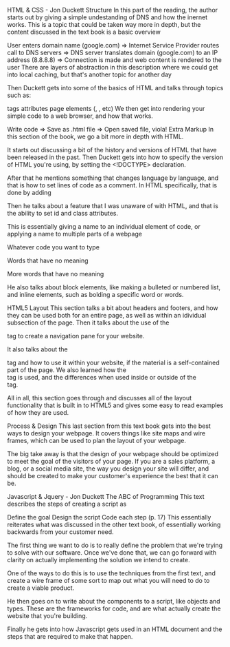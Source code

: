 HTML & CSS - Jon Duckett
Structure
In this part of the reading, the author starts out by giving a simple undestanding of DNS and how the inernet works. This is a topic that could be taken way more in depth, but the content discussed in the text book is a basic overview

User enters domain name (google.com) => Internet Service Provider routes call to DNS servers => DNS server translates domain (google.com) to an IP address (8.8.8.8) => Connection is made and web content is rendered to the user
There are layers of abstraction in this description where we could get into local caching, but that's another topic for another day

Then Duckett gets into some of the basics of HTML and talks through topics such as:

tags
attributes
page elements (, , etc)
We then get into rendering your simple code to a web browser, and how that works.

Write code => Save as .html file => Open saved file, viola!
Extra Markup
In this section of the book, we go a bit more in depth with HTML.

It starts out discussing a bit of the history and versions of HTML that have been released in the past. Then Duckett gets into how to specify the version of HTML you're using, by setting the <!DOCTYPE> declaration.

After that he mentions something that changes language by language, and that is how to set lines of code as a comment. In HTML specifically, that is done by adding

<!-- -->
Then he talks about a feature that I was unaware of with HTML, and that is the ability to set id and class attributes.

This is essentially giving a name to an individual element of code, or applying a name to multiple parts of a webpage

<p id="watermelon"> Whatever code you want to type </p>
<p class="superfluous"> Words that have no meaning </p>
<p class="superfluous"> More words that have no meaning </p>
He also talks about block elements, like making a bulleted or numbered list, and inline elements, such as bolding a specific word or words.

HTML5 Layout
This section talks a bit about headers and footers, and how they can be used both for an entire page, as well as within an idividual subsection of the page. Then it talks about the use of the <nav> tag to create a navigation pane for your website.

It also talks about the <article> tag and how to use it within your website, if the material is a self-contained part of the page. We also learned how the <aside> tag is used, and the differences when used inside or outside of the <article> tag.

All in all, this section goes through and discusses all of the layout functionality that is built in to HTML5 and gives some easy to read examples of how they are used.

Process & Design
This last section from this text book gets into the best ways to design your webpage. It covers things like site maps and wire frames, which can be used to plan the layout of your webpage.

The big take away is that the design of your webpage should be optimized to meet the goal of the visitors of your page. If you are a sales platform, a blog, or a social media site, the way you design your site will differ, and should be created to make your customer's experience the best that it can be.

Javascript & Jquery - Jon Duckett
The ABC of Programming
This text describes the steps of creating a script as

Define the goal
Design the script
Code each step (p. 17)
This essentially reiterates what was discussed in the other text book, of essentially working backwards from your customer need.

The first thing we want to do is to really define the problem that we're trying to solve with our software. Once we've done that, we can go forward with clarity on actually implementing the solution we intend to create.

One of the ways to do this is to use the techniques from the first text, and create a wire frame of some sort to map out what you will need to do to create a viable product.

He then goes on to write about the components to a script, like objects and types. These are the frameworks for code, and are what actually create the website that you're building.

Finally he gets into how Javascript gets used in an HTML document and the steps that are required to make that happen.
